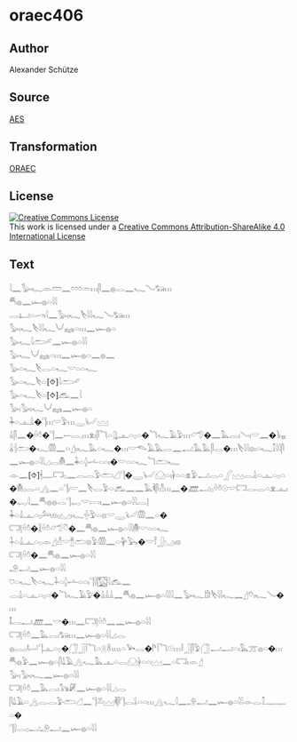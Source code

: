 # oraec406

## Author

Alexander Schütze

## Source

[AES](https://github.com/simondschweitzer/aes)

## Transformation

[ORAEC](https://oraec.github.io/)

## License

<a rel="license" href="http://creativecommons.org/licenses/by-sa/4.0/"><img alt="Creative Commons License" style="border-width:0" src="https://i.creativecommons.org/l/by-sa/4.0/88x31.png" /></a><br />This work is licensed under a <a rel="license" href="http://creativecommons.org/licenses/by-sa/4.0/">Creative Commons Attribution-ShareAlike 4.0 International License</a>

## Text

𓇋𓈖𓅭𓆑𓁹𓏠𓈖𓏌𓏌𓏌𓏛𓏥𓋴𓈖𓐍𓂋𓈖𓆑𓄏𓃒𓏥<br>
𓄪𓐍𓈖𓆱𓐍𓏏𓇋𓇋<br>
𓂋𓂞𓏏𓄗𓏤𓇋𓈖𓅭𓏤𓆑𓌸𓇋𓇋𓆑𓄏𓃒𓏥<br>
𓅭𓏤𓆑𓌸𓇋𓇋𓆑𓄋𓈐𓏏𓏥𓈖𓆱𓐍𓏏<br>
𓅭𓆑𓇋𓂧𓄔𓈖𓆱𓐍𓏏𓇋𓇋<br>
𓅭𓆑𓄋𓈐𓏏𓏥𓈖𓆱𓐍𓏏𓈖𓐍𓈖<br>
𓅭𓏏𓆑𓌸𓂋𓏏𓆑𓎟𓏏𓏏𓆑<br>
𓅭𓏏𓆑𓌸𓏏[⯑]𓇋𓂧𓄔<br>
𓅭𓏏𓆑𓌸𓏏[⯑]𓃹𓈖𓇋<br>
𓅭𓏤𓅭𓏤𓆑𓄋𓈐𓈖𓆱𓐍𓏏<br>
𓇓𓏏𓊵𓏙�𓊹𓏥𓎟𓅱𓏥𓇾𓂦𓈉<br>
𓏙𓋴𓈖�𓏐𓏊�𓊹𓈖𓍿𓂋𓈒𓏥𓁷𓏤𓋴𓆓𓏏𓊮𓊵𓏏𓊪𓏏�𓆓𓆑𓄿𓅱𓏥𓃿𓅿�𓈖𓅓𓂋𓏤𓄏𓏤𓎟𓈖�𓌙𓏤𓈇𓏇𓐪𓂧�𓆑𓏃𓈖𓏏𓊨𓏤𓆑𓅓𓏏𓆑�𓏥𓎟𓆞𓄿𓅓𓂋𓈖𓂣𓅓𓅓𓋴𓂋�𓏥𓌸𓇋𓇋𓊖𓏤𓏏𓆑𓎿𓇋𓇋𓋴𓈖𓆱𓐍𓏏𓇋𓇋𓈎𓂋𓄟𓈖𓇓𓏏𓐬𓌡𓏏𓏏𓏤�𓎟𓏏𓏏𓆑𓆓𓂧𓆑<br>
𓁹𓈖[⯑]𓇩𓊃𓉐𓊪𓈖𓂋𓂋𓅱𓂧𓊍𓊹�𓇾𓂦𓈌𓏏𓏤𓋀𓏏𓏏𓁷𓅱𓂝𓂋𓏏𓂾𓈉𓂋𓏙𓏏𓊵𓏏𓊪𓏏�𓄟𓊪𓂋𓏏𓂻𓈖𓏏𓊹𓏤𓎟𓈖𓌸𓂋𓅱𓏏𓃹𓈖𓈖𓅓𓌞𓋴𓀭𓏥𓈖�𓊏𓂝𓊪𓏐𓏊𓇳𓎟𓉐𓂋𓂋𓏏𓁷𓊵𓏤�𓉻𓇋𓈖𓄪𓐍𓐍𓂋𓊹𓉻𓎟𓇯𓏤𓈖𓆱𓐍𓏏𓇋𓇋𓐙𓊤<br>
𓇓𓏏𓏙𓊵𓏏𓊪𓃢𓁶𓊪𓈋𓏤𓆑𓏶𓅱𓏏𓊖𓎟𓇾𓂦𓏃𓈖𓏏�<br>
𓉐𓊤𓏐𓏊�𓆼𓏐𓏊𓃿𓅿𓎤�𓈖𓄪𓐍𓈖𓆱𓐍𓏏𓇋𓇋𓄟𓎟𓏏𓏏𓆑<br>
𓇑𓏏𓏙𓊵𓏏𓊪𓁹𓊨𓀭𓎟𓊽𓂧𓊖𓅱𓏃𓈖𓏏𓊿𓅂�𓎟𓍋𓃀𓈋𓏤𓊖<br>
𓉐𓊤𓏐𓏊�𓈖𓄪𓐍𓈖𓆱𓐍𓏏𓇋𓇋<br>
𓄂𓂝𓈖𓆱𓐍𓏏𓇋𓇋<br>
𓈞𓏏𓆑𓌸𓏏𓆑𓇑𓏏𓐬𓌡𓏏𓏏𓏤𓊹𓍛𓉡𓇋𓃹𓈖<br>
𓂋𓏙𓏏𓊵𓏏𓊪𓏏�𓆓𓆑𓄿𓅱�𓏙𓏙𓏙𓈖𓄪𓐍𓈖𓆱𓐍𓏏𓇋𓇋𓇋𓈖𓅭𓆑𓀘𓌸𓇋𓇋𓆑𓈖𓊨𓄣𓏤𓆑𓄏�𓏥<br>
𓄤𓂋𓂝𓊏𓈖𓎡�𓏥𓈖𓉐𓊤𓏐𓏊𓈖𓈖𓆱𓐍𓏏𓇋𓇋<br>
𓉐𓊤𓏐𓏊𓈖𓅓𓂋𓏤𓃒𓏥𓈖𓆱𓐍𓏏𓇋𓇋𓈎𓂋<br>
𓐍𓂋𓊪𓂡𓊹𓊵𓏏𓊪�𓃂𓃀𓌉𓆓𓏏𓇶𓋸𓏭𓏭𓏏𓅨𓂋�𓌄𓌉𓆓𓇳𓏥𓎛𓃀𓋴𓅱𓃂𓂝𓂝𓏏𓏤𓅓𓊄𓐍𓏏�𓏥<br>
𓄪𓐍𓅱𓈖𓆱𓐍𓏏𓋴𓍑𓄿𓂻𓆑𓅓𓊵𓏏𓂋𓈌𓋀𓏏𓏏𓈉𓈖𓏏𓉐𓏤𓁹𓊨<br>
𓅭𓏤𓅭𓏤𓆑𓈖𓆱𓐍𓏏𓇋𓇋<br>
𓉐𓊤𓏐𓏊𓈖𓅓𓂋𓏤𓃥𓏞𓈖𓆱𓐍𓏏𓇋𓇋𓈎𓂋<br>
𓋴𓍑𓄿𓏏𓂻𓂋𓂋𓅱𓂧𓊍𓈖𓊹𓌨𓈉𓌞𓋴𓊹𓂋𓌰𓏏𓏏𓏥𓂻𓆑𓇋𓈖𓄂𓂝𓈖𓆱𓐍𓏏𓇋𓇋𓁹𓂋𓎿𓊃𓊃𓏏�<br>
𓊹𓍛𓂋𓊪𓂝𓄂𓂝𓈖𓆱𓐍𓏏𓇋𓇋<br>
